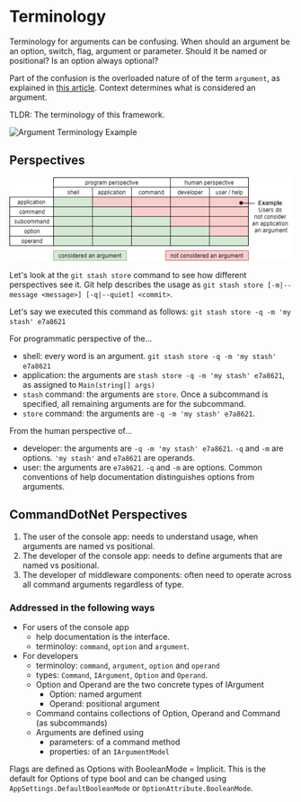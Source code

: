 # Terminology

Terminology for arguments can be confusing. When should an argument be an option, switch, flag, argument or parameter. Should it be named or positional? Is an option always optional?

Part of the confusion is the overloaded nature of of the term `argument`, as explained in [this article](http://www.informit.com/articles/article.aspx?p=175771). Context determines what is considered an argument. 

TLDR: The terminology of this framework.

![Argument Terminology Example](../diagrams/ArgTermsExample.png)

## Perspectives

![Argument Perspectives](../diagrams/ArgumentPerspectives.png)

Let's look at the `git stash store` command to see how different perspectives see it. 
Git help describes the usage as `git stash store [-m|--message <message>] [-q|--quiet] <commit>`. 

Let's say we executed this command as follows: `git stash store -q -m 'my stash' e7a8621`

For programmatic perspective of the...

* shell: every word is an argument. `git stash store -q -m 'my stash' e7a8621` 
* application: the arguments are `stash store -q -m 'my stash' e7a8621`, as assigned to `Main(string[] args)`
* `stash` command: the arguments are `store`. Once a subcommand is specified, all remaining arguments are for the subcommand.
* `store` command: the arguments are `-q -m 'my stash' e7a8621`.

From the human perspective of...

* developer: the arguments are `-q -m 'my stash' e7a8621`. `-q` and `-m` are options. `'my stash'` and `e7a8621` are operands.
* user: the arguments are `e7a8621`. `-q` and `-m` are options. Common conventions of help documentation distinguishes options from arguments.

## CommandDotNet Perspectives

1. The user of the console app: needs to understand usage, when arguments are named vs positional.
2. The developer of the console app: needs to define arguments that are named vs positional.
3. The developer of middleware components: often need to operate across all command arguments regardless of type.

### Addressed in the following ways

* For users of the console app
    * help documentation is the interface. 
    * terminoloy: `command`, `option` and `argument`.
* For developers
    * terminoloy: `command`, `argument`, `option` and `operand`
    * types: `Command`, `IArgument`, `Option` and `Operand`.
    * Option and Operand are the two concrete types of IArgument
        * Option: named argument
        * Operand: positional argument
    * Command contains collections of Option, Operand and Command (as subcommands)
    * Arguments are defined using
        * parameters: of a command method
        * properties: of an `IArgumentModel`

Flags are defined as Options with BooleanMode = Implicit.  This is the default for Options of type bool and can be changed using `AppSettings.DefaultBooleanMode` or `OptionAttribute.BooleanMode`.
